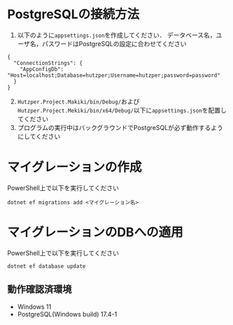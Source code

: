 ﻿# PostgreSQLの接続方法
1. 以下のように`appsettings.json`を作成してください．
データベース名，ユーザ名，パスワードはPostgreSQLの設定に合わせてください
```
{
  "ConnectionStrings": {
    "AppConfigDb": "Host=localhost;Database=hutzper;Username=hutzper;password=password"
  }
}
```
2. `Hutzper.Project.Makiki/bin/Debug/`および`Hutzper.Project.Mekiki/bin/x64/Debug/`以下に`appsettings.json`を配置してください
3. プログラムの実行中はバックグラウンドでPostgreSQLが必ず動作するようにしてください

# マイグレーションの作成
PowerShell上で以下を実行してください
```
dotnet ef migrations add <マイグレーション名>
```
# マイグレーションのDBへの適用
PowerShell上で以下を実行してください
```
dotnet ef database update
```

## 動作確認済環境
- Windows 11
- PostgreSQL(Windows build) 17.4-1

